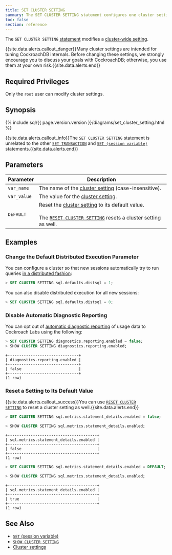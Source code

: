 ```yaml
---
title: SET CLUSTER SETTING
summary: The SET CLUSTER SETTING statement configures one cluster setting.
toc: false
section: reference
---
```


The `SET CLUSTER SETTING` [statement](sql-statements.html) modifies a [cluster-wide setting](cluster-settings.html).

{{site.data.alerts.callout_danger}}Many cluster settings are intended for tuning CockroachDB internals. Before changing these settings, we strongly encourage you to discuss your goals with CockroachDB; otherwise, you use them at your own risk.{{site.data.alerts.end}}

<div id="toc"></div>

## Required Privileges

Only the `root` user can modify cluster settings.

## Synopsis

{% include sql/{{ page.version.version }}/diagrams/set_cluster_setting.html %}

{{site.data.alerts.callout_info}}The <code>SET CLUSTER SETTING</code> statement is unrelated to the other <a href="set-transaction.html"><code>SET TRANSACTION</code></a> and <a href="set-vars.html"><code>SET (session variable)</code></a> statements.{{site.data.alerts.end}}

## Parameters

| Parameter | Description |
|-----------|-------------|
| `var_name` | The name of the [cluster setting](cluster-settings.html) (case-insensitive). |
| `var_value` | The value for the [cluster setting](cluster-settings.html). |
| `DEFAULT` | Reset the [cluster setting](cluster-settings.html) to its default value.<br><br>The [`RESET CLUSTER SETTING`](reset-cluster-setting.html) resets a cluster setting as well. |

## Examples

### Change the Default Distributed Execution Parameter

You can configure a cluster so that new sessions automatically try to run queries [in a distributed fashion](https://www.cockroachlabs.com/blog/local-and-distributed-processing-in-cockroachdb/):

~~~ sql
> SET CLUSTER SETTING sql.defaults.distsql = 1;
~~~

You can also disable distributed execution for all new sessions:

~~~ sql
> SET CLUSTER SETTING sql.defaults.distsql = 0;
~~~

### Disable Automatic Diagnostic Reporting

You can opt out of
[automatic diagnostic reporting](diagnostics-reporting.html) of usage
data to Cockroach Labs using the following:

~~~ sql
> SET CLUSTER SETTING diagnostics.reporting.enabled = false;
> SHOW CLUSTER SETTING diagnostics.reporting.enabled;
~~~

~~~
+-------------------------------+
| diagnostics.reporting.enabled |
+-------------------------------+
| false                         |
+-------------------------------+
(1 row)
~~~

### Reset a Setting to Its Default Value

{{site.data.alerts.callout_success}}You can use <a href="reset-cluster-setting.html"><code>RESET CLUSTER SETTING</code></a> to reset a cluster setting as well.{{site.data.alerts.end}}

~~~ sql
> SET CLUSTER SETTING sql.metrics.statement_details.enabled = false;
~~~

~~~ sql
> SHOW CLUSTER SETTING sql.metrics.statement_details.enabled;
~~~

~~~
+---------------------------------------+
| sql.metrics.statement_details.enabled |
+---------------------------------------+
| false                                 |
+---------------------------------------+
(1 row)
~~~

~~~ sql
> SET CLUSTER SETTING sql.metrics.statement_details.enabled = DEFAULT;
~~~

~~~ sql
> SHOW CLUSTER SETTING sql.metrics.statement_details.enabled;
~~~

~~~
+---------------------------------------+
| sql.metrics.statement_details.enabled |
+---------------------------------------+
| true                                  |
+---------------------------------------+
(1 row)
~~~

## See Also

- [`SET` (session variable)](set-vars.html)
- [`SHOW CLUSTER SETTING`](show-cluster-setting.html)
- [Cluster settings](cluster-settings.html)
